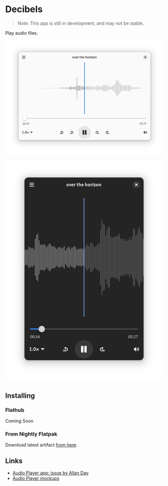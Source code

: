 # Decibels

> Note: This app is still in development, and may not be stable.

Play audio files.

![The main view of Decibels.](./data/screenshots/screenshot-1.png)

![Decibels in dark mode and on a mobile.](./data/screenshots/screenshot-2.png)

## Installing

### Flathub

Coming Soon

### From Nightly Flatpak

Download latest artifact [from here][artifact].

## Links

- [Audio Player app: issue by Allan Day](https://gitlab.gnome.org/Teams/Design/app-mockups/-/issues/96)
- [Audio Player mockups](https://gitlab.gnome.org/Teams/Design/app-mockups/-/blob/master/audio-player/audio-player.png?ref_type=heads)

[artifact]: https://github.com/vixalien/decibels/actions/workflows/build-nightly.yml
